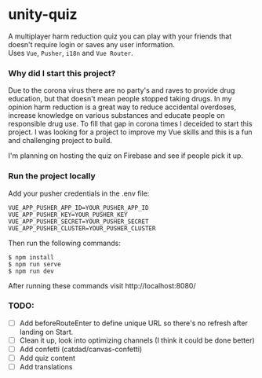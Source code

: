 # unity-quiz

A multiplayer harm reduction quiz you can play with your friends that doesn't require login or saves any user information.<br>
Uses `Vue`, `Pusher`, `i18n` and `Vue Router`.

### Why did I start this project?

Due to the corona virus there are no party's and raves to provide drug education, but that doesn't mean people stopped taking drugs. In my opinion harm reduction is a great way to reduce accidental overdoses, increase knowledge on various substances and educate people on responsible drug use. To fill that gap in corona times I deceided to start this project. I was looking for a project to improve my Vue skills and this is a fun and challenging project to build.

I'm planning on hosting the quiz on Firebase and see if people pick it up.

### Run the project locally

Add your pusher credentials in the .env file:

```
VUE_APP_PUSHER_APP_ID=YOUR_PUSHER_APP_ID
VUE_APP_PUSHER_KEY=YOUR_PUSHER_KEY
VUE_APP_PUSHER_SECRET=YOUR_PUSHER_SECRET
VUE_APP_PUSHER_CLUSTER=YOUR_PUSHER_CLUSTER
```

Then run the following commands:

```
$ npm install
$ npm run serve
$ npm run dev
```

After running these commands visit http://localhost:8080/

### TODO:

- [ ] Add beforeRouteEnter to define unique URL so there's no refresh after landing on Start.
- [ ] Clean it up, look into optimizing channels (I think it could be done better)
- [ ] Add confetti (catdad/canvas-confetti)
- [ ] Add quiz content
- [ ] Add translations
